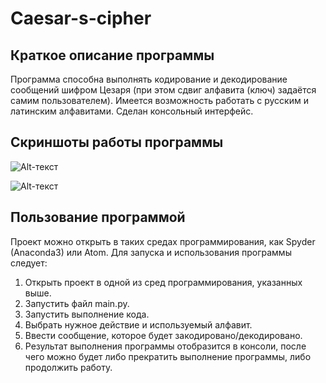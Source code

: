 # Caesar-s-cipher
## Краткое описание программы
Программа способна выполнять кодирование и декодирование сообщений шифром Цезаря (при этом сдвиг алфавита (ключ) задаётся самим пользователем). Имеется возможность работать с русским и латинским алфавитами. Сделан консольный интерфейс.

## Скриншоты работы программы
![Alt-текст](https://sun9-75.userapi.com/D0PO0LhrPzm0eZOQuPsZGFXBSI_NTPjC_c5urg/M2ctfeTyJDY.jpg "Орк")

![Alt-текст](https://sun9-36.userapi.com/KdM4-VyMcGu98RmOuYkvT2xHU6lXaIf4v6N_kg/QgbPr9mblCQ.jpg "Орк")

## Пользование программой
Проект можно открыть в таких средах программирования, как Spyder (Anaconda3) или Atom. Для запуска и использования программы следует:
1. Открыть проект в одной из сред программирования, указанных выше.
2. Запустить файл main.py.
3. Запустить выполнение кода.
4. Выбрать нужное действие и используемый алфавит.
5. Ввести сообщение, которое будет закодировано/декодировано.
6. Результат выполнения программы отобразится в консоли, после чего можно будет либо прекратить выполнение программы, либо продолжить работу.
